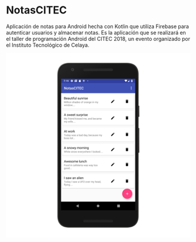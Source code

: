 # NotasCITEC

Aplicación de notas para Android hecha con Kotlin que utiliza Firebase para autenticar usuarios y almacenar notas. Es la aplicación que se realizará en el taller de programación Android del CITEC 2018, un evento organizado por el Instituto Tecnológico de Celaya.

<img src="mockup.png">